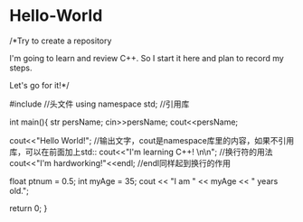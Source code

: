 # Hello-World
/*Try to create a repository

I'm going to learn and review C++.
So I start it here and plan to record my steps.

Let's go for it!*/


#include <iostream>             //头文件
  using namespace std;       //引用库
  
  int main(){
  str persName;
  cin>>persName;
  cout<<persName;
  
  cout<<"Hello World!";    //输出文字，cout是namespace库里的内容，如果不引用库，可以在前面加上std::
  cout<<"I'm learning C++! \n\n";      //换行符的用法
  cout<<"I'm hardworking!"<<endl;       //endl同样起到换行的作用
  
  float ptnum = 0.5;
  int myAge = 35;
  cout << "I am " << myAge << " years old.";
  
  return 0;
  }
  
